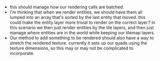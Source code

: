 * this should manage how our rendering calls are batched.
* I'm thinking that when we render entities, we should have them all lumped into an array that's sorted by the last entity that moved. this could make the entity layer more trivial to render on the correct layer.? in this scenario we then just render
entities by the tile layers, and then just manage where entities are in the world while keeping our tilemap layers.
* Our method to add something to be rendered should also have a way to stretch the rendered texture. currently it sets up our quads using the texture dimensions, so this may or may not be complicated to incorporate.
